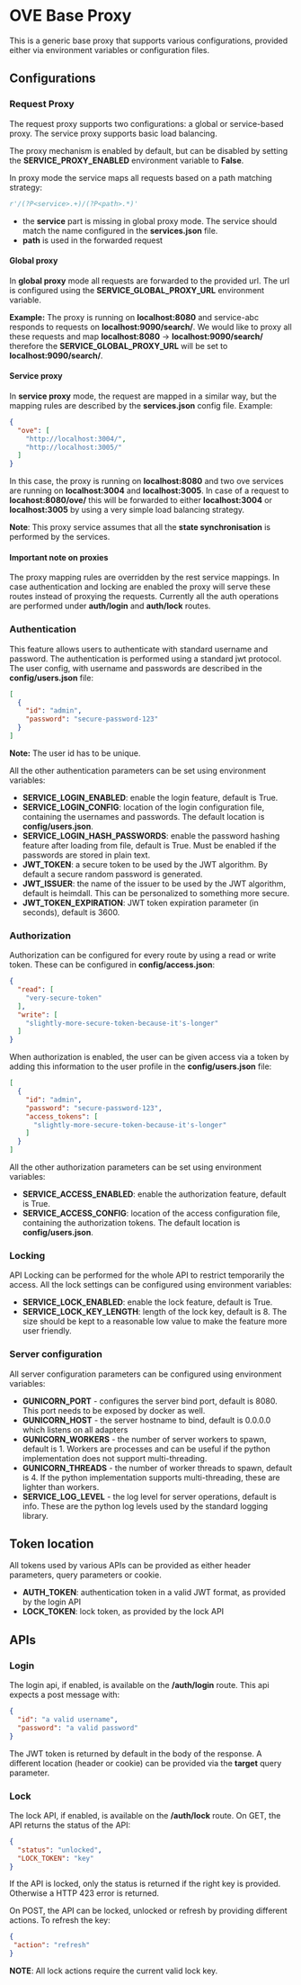 # OVE Base Proxy

This is a generic base proxy that supports various configurations, provided either via environment variables or 
configuration files.

## Configurations

### Request Proxy

The request proxy supports two configurations: a global or service-based proxy. The service proxy supports basic
load balancing.

The proxy mechanism is enabled by default, but can be disabled by setting the **SERVICE_PROXY_ENABLED** environment variable to **False**.

In proxy mode the service maps all requests based on a path matching strategy:

```python
r'/(?P<service>.+)/(?P<path>.*)'
```
- the **service** part is missing in global proxy mode. The service should match the name configured in the 
**services.json** file.
- **path** is used in the forwarded request 

#### Global proxy

In **global proxy** mode all requests are forwarded to the provided url. The url is configured using the 
**SERVICE_GLOBAL_PROXY_URL** environment variable. 

**Example:** The proxy is running on **localhost:8080** and service-abc responds to requests on 
**localhost:9090/search/<query>**. We would like to proxy all these requests and map **localhost:8080** -> 
**localhost:9090/search/** therefore the **SERVICE_GLOBAL_PROXY_URL** will be set to **localhost:9090/search/**.

#### Service proxy

In **service proxy** mode, the request are mapped in a similar way, but the mapping rules are described by the 
**services.json** config file. Example:

```json
{
  "ove": [
    "http://localhost:3004/",
    "http://localhost:3005/"
  ]
}
```

In this case, the proxy is running on **localhost:8080** and two ove services are running on **localhost:3004** 
and **localhost:3005**. In case of a request to **locahost:8080/ove/** this will be forwarded to either 
**localhost:3004** or **localhost:3005** by using a very simple load balancing strategy.

**Note**: This proxy service assumes that all the **state synchronisation** is performed by the services.

#### Important note on proxies

The proxy mapping rules are overridden by the rest service mappings. In case authentication and locking are enabled
the proxy will serve these routes instead of proxying the requests. Currently all the auth operations are performed 
under **auth/login** and **auth/lock** routes.

### Authentication

This feature allows users to authenticate with standard username and password. The authentication is performed using 
a standard jwt protocol. The user config, with username and passwords are described in the **config/users.json** file:

```json
[
  {
    "id": "admin",
    "password": "secure-password-123"
  }
]
``` 

**Note:** The user id has to be unique.

All the other authentication parameters can be set using environment variables:

- **SERVICE_LOGIN_ENABLED**: enable the login feature, default is True.
- **SERVICE_LOGIN_CONFIG**: location of the login configuration file, containing the usernames and passwords. The default 
location is  **config/users.json**.
- **SERVICE_LOGIN_HASH_PASSWORDS**: enable the password hashing feature after loading from file, default is True. 
Must be enabled if the passwords are stored in plain text.
- **JWT_TOKEN**: a secure token to be used by the JWT algorithm. By default a secure random password is generated.
- **JWT_ISSUER**: the name of the issuer to be used by the JWT algorithm, default is heimdall. This can be personalized 
to something more secure.
- **JWT_TOKEN_EXPIRATION**: JWT token expiration parameter (in seconds), default is 3600. 

### Authorization

Authorization can be configured for every route by using a read or write token. These can be configured in 
**config/access.json**: 

```json
{
  "read": [
    "very-secure-token"
  ],
  "write": [
    "slightly-more-secure-token-because-it's-longer"
  ]
}
```

When authorization is enabled, the user can be given access via a token by adding this information
to the user profile in the **config/users.json** file:

```json
[
  {
    "id": "admin",
    "password": "secure-password-123",
    "access_tokens": [
      "slightly-more-secure-token-because-it's-longer"
    ]
  }
]
``` 

All the other authorization parameters can be set using environment variables:

- **SERVICE_ACCESS_ENABLED**: enable the authorization feature, default is True.
- **SERVICE_ACCESS_CONFIG**: location of the access configuration file, containing the authorization tokens. The default 
location is  **config/users.json**.

### Locking

API Locking can be performed for the whole API to restrict temporarily the access. All the lock settings can be configured
using environment variables:

- **SERVICE_LOCK_ENABLED**: enable the lock feature, default is True.
- **SERVICE_LOCK_KEY_LENGTH**: length of the lock key, default is 8. The size should be kept to a reasonable low value
to make the feature more user friendly.

### Server configuration

All server configuration parameters can be configured using environment variables: 

- **GUNICORN_PORT** - configures the server bind port, default is 8080. This port needs to be exposed by docker as well.
- **GUNICORN_HOST** - the server hostname to bind, default is 0.0.0.0 which listens on all adapters
- **GUNICORN_WORKERS** - the number of server workers to spawn, default is 1. Workers are processes and can be useful if the 
python implementation does not support multi-threading.
- **GUNICORN_THREADS** - the number of worker threads to spawn, default is 4. If the python implementation supports 
multi-threading, these are lighter than workers.
- **SERVICE_LOG_LEVEL** - the log level for server operations, default is info. These are the python log levels used by 
the standard logging library.

## Token location

All tokens used by various APIs can be provided as either header parameters, query parameters or cookie. 

- **AUTH_TOKEN**: authentication token in a valid JWT format, as provided by the login API
- **LOCK_TOKEN**: lock token, as provided by the lock API

## APIs

### Login

The login api, if enabled, is available on the **/auth/login** route. This api expects a post message with:

```json
{
  "id": "a valid username",
  "password": "a valid password"
}
```

The JWT token is returned by default in the body of the response. A different location (header or cookie) can be 
provided via the **target** query parameter.

### Lock

The lock API, if enabled, is available on the **/auth/lock** route. On GET, the API returns the status of the API: 

```json
{
  "status": "unlocked",
  "LOCK_TOKEN": "key"
}
```

If the API is locked, only the status is returned if the right key is provided. Otherwise a HTTP 423 error is returned.

On POST, the API can be locked, unlocked or refresh by providing different actions. To refresh the key: 

 ```json
{
  "action": "refresh"
}
```

**NOTE**: All lock actions require the current valid lock key.

